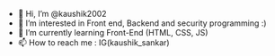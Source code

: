 - 👋 Hi, I’m @kaushik2002
- 👀 I’m interested in Front end, Backend and security programming :)
- 🌱 I’m currently learning Front-End (HTML, CSS, JS)
- 📫 How to reach me : IG(kaushik_sankar)


